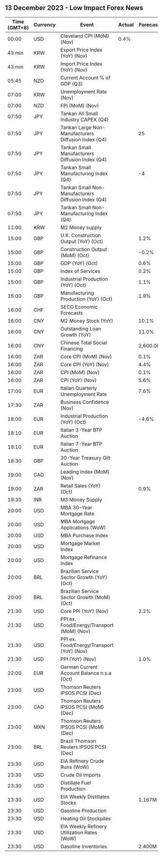 ## 13 December 2023 - Low Impact Forex News

| Time (GMT+8) | Currency | Event | Actual | Forecast | Previous |
|------|----------|-------|--------|----------|----------|
| 00:00 | USD | Cleveland CPI (MoM) (Nov) | 0.4% |  | 0.3% |
| 43 min | KRW | Export Price Index (YoY) (Nov) |  |  | -9.5% |
| 43 min | KRW | Import Price Index (YoY) (Nov) |  |  | -10.2% |
| 05:45 | NZD | Current Account % of GDP (Q3) |  |  | -7.50% |
| 07:00 | KRW | Unemployment Rate (Nov) |  |  | 2.5% |
| 07:00 | NZD | FPI (MoM) (Nov) |  |  | -0.9% |
| 07:50 | JPY | Tankan All Small Industry CAPEX (Q4) |  |  | 8.0% |
| 07:50 | JPY | Tankan Large Non-Manufacturers Diffusion Index (Q4) |  | 25 | 21 |
| 07:50 | JPY | Tankan Small Manufacturers Diffusion Index (Q4) |  |  | -2 |
| 07:50 | JPY | Tankan Small Manufacturing Index (Q4) |  | -4 | -5 |
| 07:50 | JPY | Tankan Small Non-Manufacturers Diffusion Index (Q4) |  |  | 8 |
| 07:50 | JPY | Tankan Small Non-Manufacturing Index (Q4) |  |  | 12 |
| 11:00 | KRW | M2 Money supply |  |  | 1.90% |
| 15:00 | GBP | U.K. Construction Output (YoY) (Oct) |  | 1.2% | 2.8% |
| 15:00 | GBP | Construction Output (MoM) (Oct) |  | -0.2% | 0.4% |
| 15:00 | GBP | GDP (YoY) (Oct) |  | 0.6% | 1.3% |
| 15:00 | GBP | Index of Services |  | 0.2% | -0.1% |
| 15:00 | GBP | Industrial Production (YoY) (Oct) |  | 1.1% | 1.5% |
| 15:00 | GBP | Manufacturing Production (YoY) (Oct) |  | 1.9% | 3.0% |
| 16:00 | CHF | SECO Economic Forecasts |  |  |  |
| 16:00 | CNY | M2 Money Stock (YoY) |  | 10.1% | 10.3% |
| 16:00 | CNY | Outstanding Loan Growth (YoY) |  | 11.0% | 10.9% |
| 16:00 | CNY | Chinese Total Social Financing |  | 2,600.0B | 1,850.0B |
| 16:00 | ZAR | Core CPI (MoM) (Nov) |  | 0.1% | 0.4% |
| 16:00 | ZAR | Core CPI (YoY) (Nov) |  | 4.4% | 4.4% |
| 16:00 | ZAR | CPI (MoM) (Nov) |  | 0.1% | 0.9% |
| 16:00 | ZAR | CPI (YoY) (Nov) |  | 5.6% | 5.9% |
| 17:00 | EUR | Italian Quarterly Unemployment Rate |  | 7.6% | 7.6% |
| 17:30 | ZAR | Business Confidence (Nov) |  |  | 108.2 |
| 18:00 | EUR | Industrial Production (YoY) (Oct) |  | -4.6% | -6.9% |
| 18:10 | EUR | Italian 3-Year BTP Auction |  |  | 3.75% |
| 18:10 | EUR | Italian 7-Year BTP Auction |  |  | 4.21% |
| 18:30 | GBP | 30-Year Treasury Gilt Auction |  |  | 4.664% |
| 19:00 | CAD | Leading Index (MoM) (Nov) |  |  | -0.01% |
| 19:00 | ZAR | Retail Sales (YoY) (Oct) |  | 0.9% | 0.9% |
| 19:30 | INR | M3 Money Supply |  |  | 11.2% |
| 20:00 | USD | MBA 30-Year Mortgage Rate |  |  | 7.17% |
| 20:00 | USD | MBA Mortgage Applications (WoW) |  |  | 2.8% |
| 20:00 | USD | MBA Purchase Index |  |  | 144.5 |
| 20:00 | USD | Mortgage Market Index |  |  | 181.1 |
| 20:00 | USD | Mortgage Refinance Index |  |  | 373.3 |
| 20:00 | BRL | Brazilian Service Sector Growth (YoY) (Oct) |  |  | -1.2% |
| 20:00 | BRL | Brazilian Service Sector Growth (MoM) (Oct) |  |  | -0.3% |
| 21:30 | USD | Core PPI (YoY) (Nov) |  | 2.2% | 2.4% |
| 21:30 | USD | PPI ex. Food/Energy/Transport (MoM) (Nov) |  |  | 0.1% |
| 21:30 | USD | PPI ex. Food/Energy/Transport (YoY) (Nov) |  |  | 2.9% |
| 21:30 | USD | PPI (YoY) (Nov) |  | 1.0% | 1.3% |
| 22:00 | EUR | German Current Account Balance n.s.a (Oct) |  |  | 28.1B |
| 23:00 | USD | Thomson Reuters IPSOS PCSI (Dec) |  |  | 52.15 |
| 23:00 | CAD | Thomson Reuters IPSOS PCSI (MoM) (Dec) |  |  | 47.26 |
| 23:00 | MXN | Thomson Reuters IPSOS PCSI (MoM) (Dec) |  |  | 60.76 |
| 23:00 | BRL | Brazil Thomson Reuters IPSOS PCSI (Dec) |  |  | 57.11 |
| 23:30 | USD | EIA Refinery Crude Runs (WoW) |  |  | 0.179M |
| 23:30 | USD | Crude Oil Imports |  |  | 2.091M |
| 23:30 | USD | Distillate Fuel Production |  |  | 0.072M |
| 23:30 | USD | EIA Weekly Distillates Stocks |  | 1.167M | 1.267M |
| 23:30 | USD | Gasoline Production |  |  | 0.180M |
| 23:30 | USD | Heating Oil Stockpiles |  |  | -1.126M |
| 23:30 | USD | EIA Weekly Refinery Utilization Rates (WoW) |  |  | 0.7% |
| 23:30 | USD | Gasoline Inventories |  | 2.400M | 5.421M |
